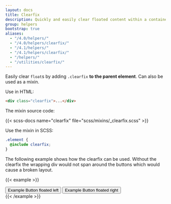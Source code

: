 ```yaml
---
layout: docs
title: Clearfix
description: Quickly and easily clear floated content within a container by adding a clearfix utility.
group: helpers
bootstrap: true
aliases:
  - "/4.0/helpers/"
  - "/4.0/helpers/clearfix/"
  - "/4.1/helpers/"
  - "/4.1/helpers/clearfix/"
  - "/helpers/"
  - "/utilities/clearfix/"
---
```


Easily clear `float`s by adding `.clearfix` **to the parent element**. Can also be used as a mixin.

Use in HTML:

```html
<div class="clearfix">...</div>
```

The mixin source code:

{{< scss-docs name="clearfix" file="scss/mixins/_clearfix.scss" >}}

Use the mixin in SCSS:

```scss
.element {
  @include clearfix;
}
```

The following example shows how the clearfix can be used. Without the clearfix the wrapping div would not span around the buttons which would cause a broken layout.

{{< example >}}
<div class="bg-info clearfix">
  <button type="button" class="btn btn-secondary float-start">Example Button floated left</button>
  <button type="button" class="btn btn-secondary float-end">Example Button floated right</button>
</div>
{{< /example >}}
